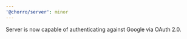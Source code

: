 ```yaml
---
'@chorro/server': minor
---
```


Server is now capable of authenticating against Google via OAuth 2.0.
